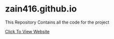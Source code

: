 # zain416.github.io
This Repository Contains all the code for the project

 [Click To View Website](https://zain416.github.io/ICT-Project/)
